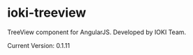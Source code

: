 ioki-treeview
=============

TreeView component for AngularJS. Developed by IOKI Team.

Current Version: 0.1.11